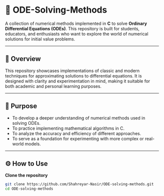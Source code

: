 # 🌌 ODE-Solving-Methods

A collection of numerical methods implemented in **C** to solve **Ordinary Differential Equations (ODEs)**. This repository is built for students, educators, and enthusiasts who want to explore the world of numerical solutions for initial value problems.

---

## 📘 Overview

This repository showcases implementations of classic and modern techniques for approximating solutions to differential equations. It is designed with clarity and experimentation in mind, making it suitable for both academic and personal learning purposes.

---

## 🎯 Purpose

- To develop a deeper understanding of numerical methods used in solving ODEs.
- To practice implementing mathematical algorithms in C.
- To analyze the accuracy and efficiency of different approaches.
- To serve as a foundation for experimenting with more complex or real-world models.

---

## ⚙️ How to Use
**Clone the repository**
   ```bash
   git clone https://github.com/Shahreyar-Nasir/ODE-solving-methods.git
   cd ODE-solving-methods
